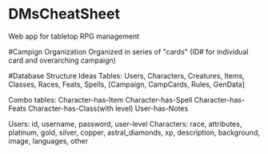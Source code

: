 # DMsCheatSheet
Web app for tabletop RPG management

#Campign Organization
Organized in series of "cards"
(ID# for individual card and overarching campaign)

#Database Structure Ideas
Tables: Users, Characters, Creatures, Items, Classes, Races, Feats, Spells, [Campaign, CampCards, Rules, GenData]

Combo tables:
Character-has-Item
Character-has-Spell
Character-has-Feats
Character-has-Class(with level)
User-has-Notes


Users: id, username, password, user-level
Characters: race, attributes, platinum, gold, silver, copper, astral_diamonds, xp, description, background, image, languages, other
